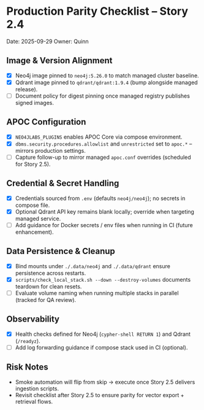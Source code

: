 # Production Parity Checklist – Story 2.4

Date: 2025-09-29
Owner: Quinn

## Image & Version Alignment
- [x] Neo4j image pinned to `neo4j:5.26.0` to match managed cluster baseline.
- [x] Qdrant image pinned to `qdrant/qdrant:1.9.4` (bump alongside managed release).
- [ ] Document policy for digest pinning once managed registry publishes signed images.

## APOC Configuration
- [x] `NEO4JLABS_PLUGINS` enables APOC Core via compose environment.
- [x] `dbms.security.procedures.allowlist` and `unrestricted` set to `apoc.*` – mirrors production settings.
- [ ] Capture follow-up to mirror managed `apoc.conf` overrides (scheduled for Story 2.5).

## Credential & Secret Handling
- [x] Credentials sourced from `.env` (defaults `neo4j/neo4j`); no secrets in compose file.
- [x] Optional Qdrant API key remains blank locally; override when targeting managed service.
- [ ] Add guidance for Docker secrets / env files when running in CI (future enhancement).

## Data Persistence & Cleanup
- [x] Bind mounts under `./.data/neo4j` and `./.data/qdrant` ensure persistence across restarts.
- [x] `scripts/check_local_stack.sh --down --destroy-volumes` documents teardown for clean resets.
- [ ] Evaluate volume naming when running multiple stacks in parallel (tracked for QA review).

## Observability
- [x] Health checks defined for Neo4j (`cypher-shell RETURN 1`) and Qdrant (`/readyz`).
- [ ] Add log forwarding guidance if compose stack used in CI (optional).

## Risk Notes
- Smoke automation will flip from skip → execute once Story 2.5 delivers ingestion scripts.
- Revisit checklist after Story 2.5 to ensure parity for vector export + retrieval flows.
